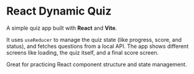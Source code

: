 # React Dynamic Quiz

A simple quiz app built with **React** and **Vite**.

It uses `useReducer` to manage the quiz state (like progress, score, and status), and fetches questions from a local API. The app shows different screens like loading, the quiz itself, and a final score screen.

Great for practicing React component structure and state management.
